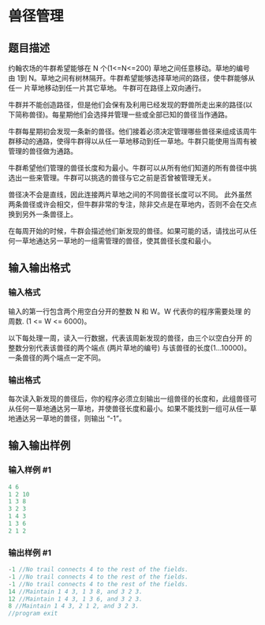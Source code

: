 # 兽径管理

## 题目描述

约翰农场的牛群希望能够在 N 个(1<=N<=200) 草地之间任意移动。草地的编号由 1到 N。草地之间有树林隔开。牛群希望能够选择草地间的路径，使牛群能够从任一 片草地移动到任一片其它草地。 牛群可在路径上双向通行。

牛群并不能创造路径，但是他们会保有及利用已经发现的野兽所走出来的路径(以 下简称兽径)。每星期他们会选择并管理一些或全部已知的兽径当作通路。

牛群每星期初会发现一条新的兽径。他们接着必须决定管理哪些兽径来组成该周牛 群移动的通路，使得牛群得以从任一草地移动到任一草地。牛群只能使用当周有被 管理的兽径做为通路。

牛群希望他们管理的兽径长度和为最小。牛群可以从所有他们知道的所有兽径中挑 选出一些来管理。牛群可以挑选的兽径与它之前是否曾被管理无关。

兽径决不会是直线，因此连接两片草地之间的不同兽径长度可以不同。 此外虽然 两条兽径或许会相交，但牛群非常的专注，除非交点是在草地内，否则不会在交点 换到另外一条兽径上。

在每周开始的时候，牛群会描述他们新发现的兽径。如果可能的话，请找出可从任 何一草地通达另一草地的一组需管理的兽径，使其兽径长度和最小。

## 输入输出格式

### 输入格式

输入的第一行包含两个用空白分开的整数 N 和 W。W 代表你的程序需要处理 的周数. (1 <= W <= 6000)。

以下每处理一周，读入一行数据，代表该周新发现的兽径，由三个以空白分开 的整数分别代表该兽径的两个端点 (两片草地的编号) 与该兽径的长度(1…10000)。一条兽径的两个端点一定不同。

### 输出格式

每次读入新发现的兽径后，你的程序必须立刻输出一组兽径的长度和，此组兽径可从任何一草地通达另一草地，并使兽径长度和最小。如果不能找到一组可从任一草地通达另一草地的兽径，则输出 “-1”。

## 输入输出样例

### 输入样例 #1

```cpp
4 6	 	 
1 2 10	 	 
1 3 8	 	 
3 2 3	 	 
1 4 3	 	 
1 3 6	 	 
2 1 2	 	 

```
### 输出样例 #1

```cpp
-1 //No trail connects 4 to the rest of the fields.
-1 //No trail connects 4 to the rest of the fields.
-1 //No trail connects 4 to the rest of the fields.
14 //Maintain 1 4 3, 1 3 8, and 3 2 3.
12 //Maintain 1 4 3, 1 3 6, and 3 2 3.
8 //Maintain 1 4 3, 2 1 2, and 3 2 3.
//program exit	 

```
